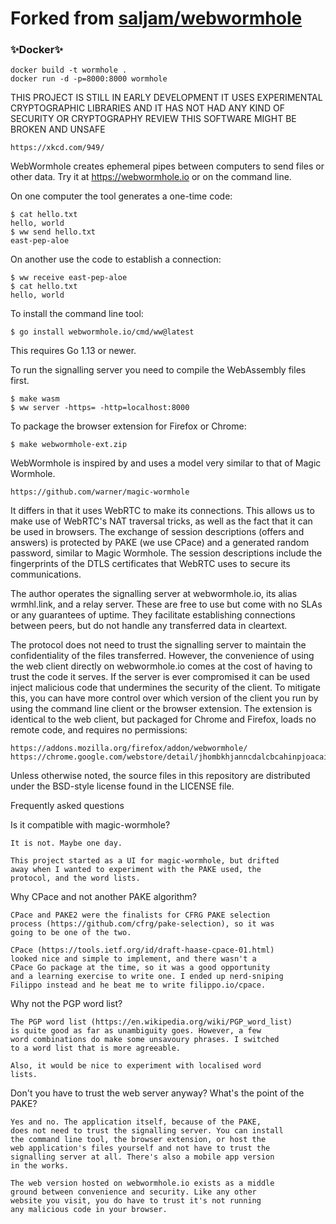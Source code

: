 # Forked from [saljam/webwormhole](https://github.com/saljam/webwormhole)

### ✨Docker✨

```
docker build -t wormhole .
docker run -d -p=8000:8000 wormhole
```

THIS PROJECT IS STILL IN EARLY DEVELOPMENT IT USES EXPERIMENTAL
CRYPTOGRAPHIC LIBRARIES AND IT HAS NOT HAD ANY KIND OF SECURITY
OR CRYPTOGRAPHY REVIEW THIS SOFTWARE MIGHT BE BROKEN AND UNSAFE

    https://xkcd.com/949/

WebWormhole creates ephemeral pipes between computers to send files
or other data. Try it at https://webwormhole.io or on the command
line.

On one computer the tool generates a one-time code:

    $ cat hello.txt
    hello, world
    $ ww send hello.txt
    east-pep-aloe

On another use the code to establish a connection:

    $ ww receive east-pep-aloe
    $ cat hello.txt
    hello, world

To install the command line tool:

    $ go install webwormhole.io/cmd/ww@latest

This requires Go 1.13 or newer.

To run the signalling server you need to compile the WebAssembly
files first.

    $ make wasm
    $ ww server -https= -http=localhost:8000

To package the browser extension for Firefox or Chrome:

    $ make webwormhole-ext.zip

WebWormhole is inspired by and uses a model very similar to that
of Magic Wormhole.

    https://github.com/warner/magic-wormhole

It differs in that it uses WebRTC to make its connections. This
allows us to make use of WebRTC's NAT traversal tricks, as well as
the fact that it can be used in browsers. The exchange of session
descriptions (offers and answers) is protected by PAKE (we use
CPace) and a generated random password, similar to Magic Wormhole.
The session descriptions include the fingerprints of the DTLS
certificates that WebRTC uses to secure its communications.

The author operates the signalling server at webwormhole.io, its
alias wrmhl.link, and a relay server. These are free to use but
come with no SLAs or any guarantees of uptime. They facilitate
establishing connections between peers, but do not handle any
transferred data in cleartext.

The protocol does not need to trust the signalling server to maintain
the confidentiality of the files transferred. However, the convenience
of using the web client directly on webwormhole.io comes at the
cost of having to trust the code it serves. If the server is ever
compromised it can be used inject malicious code that undermines
the security of the client. To mitigate this, you can have more
control over which version of the client you run by using the command
line client or the browser extension. The extension is identical
to the web client, but packaged for Chrome and Firefox, loads no
remote code, and requires no permissions:

    https://addons.mozilla.org/firefox/addon/webwormhole/
    https://chrome.google.com/webstore/detail/jhombkhjanncdalcbcahinpjoacaiidn

Unless otherwise noted, the source files in this repository are
distributed under the BSD-style license found in the LICENSE file.

Frequently asked questions

Is it compatible with magic-wormhole?

    It is not. Maybe one day.

    This project started as a UI for magic-wormhole, but drifted
    away when I wanted to experiment with the PAKE used, the
    protocol, and the word lists.

Why CPace and not another PAKE algorithm?

    CPace and PAKE2 were the finalists for CFRG PAKE selection
    process (https://github.com/cfrg/pake-selection), so it was
    going to be one of the two.

    CPace (https://tools.ietf.org/id/draft-haase-cpace-01.html)
    looked nice and simple to implement, and there wasn't a
    CPace Go package at the time, so it was a good opportunity
    and a learning exercise to write one. I ended up nerd-sniping
    Filippo instead and he beat me to write filippo.io/cpace.

Why not the PGP word list?

    The PGP word list (https://en.wikipedia.org/wiki/PGP_word_list)
    is quite good as far as unambiguity goes. However, a few
    word combinations do make some unsavoury phrases. I switched
    to a word list that is more agreeable.

    Also, it would be nice to experiment with localised word
    lists.

Don't you have to trust the web server anyway? What's the point of
the PAKE?

    Yes and no. The application itself, because of the PAKE,
    does not need to trust the signalling server. You can install
    the command line tool, the browser extension, or host the
    web application's files yourself and not have to trust the
    signalling server at all. There's also a mobile app version
    in the works.

    The web version hosted on webwormhole.io exists as a middle
    ground between convenience and security. Like any other
    website you visit, you do have to trust it's not running
    any malicious code in your browser.
